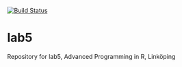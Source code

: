 [![Build Status](https://app.travis-ci.com/Marbr987/lab5.svg?branch=main)](https://app.travis-ci.com/Marbr987/lab5)
# lab5
Repository for lab5, Advanced Programming in R, Linköping
